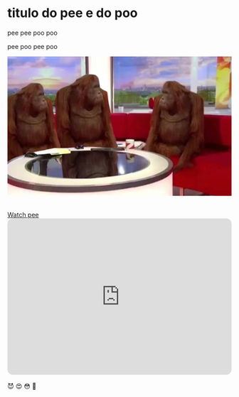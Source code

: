 <!DOCTYPE html>
<html lang="en">
<head>
    <meta charset="UTF-8" />
    <title>poo poo pee pee</title>
</head>
<body>
    <h1>titulo do pee e do poo</h1>
    <p title="haha funny">pee pee poo poo</p>
    <p>pee poo pee poo</p>
    <img src="xdd.png" alt="Your mom" width="556" height="314" />
    <p></p>
    <br>
        <a target="_blank" rel="noopener noreferrer" href="https://www.youtube.com/watch?v=dQw4w9WgXcQ">Watch pee</a>
    </br>
        <iframe style="border-radius:12px" src="https://open.spotify.com/embed/track/4OYa2PXcdFhsg3SGkevSjl?utm_source=generator" width="100%" height="352" frameBorder="0" allowfullscreen="" allow="autoplay; clipboard-write; encrypted-media; fullscreen; picture-in-picture" loading="lazy"></iframe>
    <p>&#128520 &#128525 &#128563 &#129397</p>
</body>
</html>
